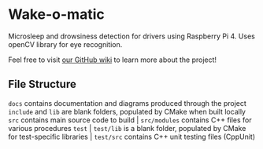 # Wake-o-matic
Microsleep and drowsiness detection for drivers using Raspberry Pi 4. Uses openCV library for eye recognition.

Feel free to visit [our GitHub wiki](github.com/Hamlob/wake-o-matic/wiki) to learn more about the project!


## File Structure
`docs` contains documentation and diagrams produced through the project
`include` and `lib` are blank folders, populated by CMake when built locally
`src` contains main source code to build
| `src/modules` contains C++ files for various procedures
`test`
| `test/lib` is a blank folder, populated by CMake for test-specific libraries
| `test/src` contains C++ unit testing files (CppUnit)
